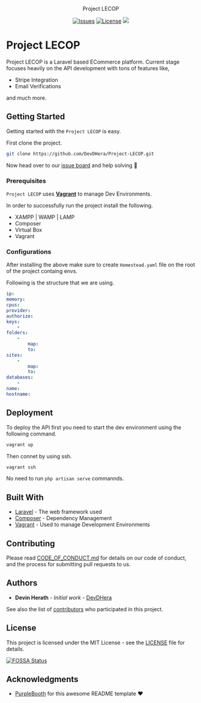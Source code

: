<p align="center">Project LECOP</p>

<p align="center">
<a href="https://github.com/DevDHera/Project-LECOP/issues"><img alt="Issues" src="https://img.shields.io/github/issues/DevDHera/Project-LECOP.svg"></a>
<a href="https://github.com/DevDHera/Project-LECOP/blob/master/LICENSE"><img alt="License" src="https://img.shields.io/github/license/DevDHera/Project-LECOP.svg"></a>
<a href="https://app.fossa.io/projects/git%2Bgithub.com%2FDevDHera%2FProject-LECOP?ref=badge_shield" alt="FOSSA Status"><img src="https://app.fossa.io/api/projects/git%2Bgithub.com%2FDevDHera%2FProject-LECOP.svg?type=shield"/></a>

</p>

# Project LECOP

Project LECOP is a Laravel based ECommerce platform. Current stage focuses heavily on the API development with tons of features like,

* Stripe Integration
* Email Verifications

and much more.

## Getting Started

Getting started with the `Project LECOP` is easy.

First clone the project.

```sh
git clone https://github.com/DevDHera/Project-LECOP.git
```

Now head over to our [issue board](https://github.com/DevDHera/Project-LECOP/issues) and help solving :angel: 

### Prerequisites

`Project LECOP` uses **[Vagrant](https://www.vagrantup.com/)** to manage Dev Environments.

In order to successfully run the project install the following.

* XAMPP | WAMP | LAMP
* Composer
* Virtual Box
* Vagrant

### Configurations

After installing the above make sure to create `Homestead.yaml` file on the root of the project containg envs.

Following is the structure that we are using.

```yaml
ip: 
memory: 
cpus: 
provider: 
authorize: 
keys:
    - 
folders:
    -
        map: 
        to: 
sites:
    -
        map: 
        to: 
databases:
    - 
name: 
hostname: 

```

## Deployment

To deploy the API first you need to start the dev environment using the following command.

```sh
vagrant up
```

Then connet by using ssh.

```sh
vagrant ssh
```

No need to run `php artisan serve` commannds. 

## Built With

* [Laravel](https://laravel.com/) - The web framework used
* [Composer](https://getcomposer.org/) - Dependency Management
* [Vagrant](https://www.vagrantup.com/) - Used to manage Development Environments

## Contributing

Please read [CODE_OF_CONDUCT.md](https://github.com/DevDHera/Project-LECOP/blob/master/CODE_OF_CONDUCT.md) for details on our code of conduct, and the process for submitting pull requests to us.

## Authors

* **Devin Herath** - *Initial work* - [DevDHera](https://github.com/DevDHera)

See also the list of [contributors](https://github.com/DevDHera/Project-LECOP/graphs/contributors) who participated in this project.

## License

This project is licensed under the MIT License - see the [LICENSE](https://github.com/DevDHera/Project-LECOP/blob/master/LICENSE) file for details.


[![FOSSA Status](https://app.fossa.io/api/projects/git%2Bgithub.com%2FDevDHera%2FProject-LECOP.svg?type=large)](https://app.fossa.io/projects/git%2Bgithub.com%2FDevDHera%2FProject-LECOP?ref=badge_large)

## Acknowledgments

* [PurpleBooth](https://github.com/PurpleBooth) for this awesome README template :heart: